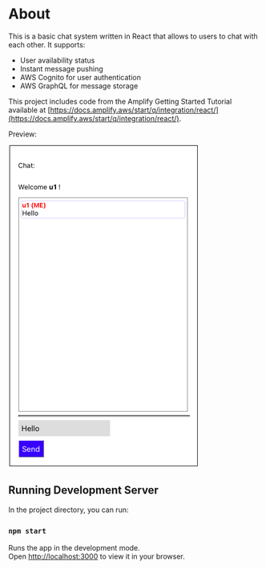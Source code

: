 # About

This is a basic chat system written in React that allows to users to chat with each other. It supports:
* User availability status
* Instant message pushing
* AWS Cognito for user authentication
* AWS GraphQL for message storage

This project includes code from the Amplify Getting Started Tutorial available at [https://docs.amplify.aws/start/q/integration/react/](https://docs.amplify.aws/start/q/integration/react/).

Preview:

![picture alt](https://raw.githubusercontent.com/ideen1/chatapp/main/Demo.png)


## Running Development Server

In the project directory, you can run:

### `npm start`

Runs the app in the development mode.\
Open [http://localhost:3000](http://localhost:3000) to view it in your browser.


